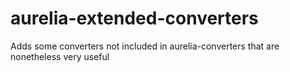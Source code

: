 # aurelia-extended-converters
Adds some converters not included in aurelia-converters that are nonetheless very useful
